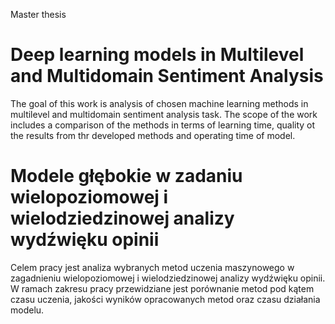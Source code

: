 Master thesis

# Deep learning models in Multilevel and Multidomain Sentiment Analysis
The goal  of this work is analysis of chosen machine learning methods in multilevel and multidomain sentiment analysis task. The scope of the work includes a comparison of the methods in terms of learning time, quality ot the results from thr developed methods and operating time of model.


# Modele głębokie w zadaniu wielopoziomowej i wielodziedzinowej analizy wydźwięku opinii

Celem pracy jest analiza wybranych metod uczenia maszynowego w zagadnieniu wielopoziomowej i wielodziedzinowej analizy wydźwięku opinii. W ramach zakresu pracy przewidziane jest porównanie metod pod kątem czasu uczenia, jakości wyników opracowanych metod oraz czasu działania modelu.

